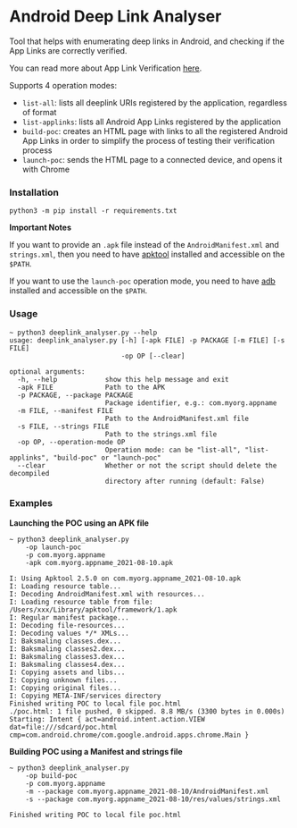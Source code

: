 # Android Deep Link Analyser

Tool that helps with enumerating deep links in Android, and checking if the App Links are correctly verified.

You can read more about App Link Verification [here](https://developer.android.com/training/app-links/verify-site-associations).

Supports 4 operation modes:

* `list-all`: lists all deeplink URIs registered by the application, regardless of format
* `list-applinks`: lists all Android App Links registered by the application
* `build-poc`: creates an HTML page with links to all the registered Android App Links in order to simplify the process of testing their verification process
* `launch-poc`: sends the HTML page to a connected device, and opens it with Chrome

### Installation

```
python3 -m pip install -r requirements.txt
```

**Important Notes**

If you want to provide an `.apk` file instead of the `AndroidManifest.xml` and `strings.xml`, then you need to have [apktool](https://ibotpeaches.github.io/Apktool/) installed and accessible on the `$PATH`.

If you want to use the `launch-poc` operation mode, you need to have [adb](https://developer.android.com/studio/command-line/adb) installed and accessible on the `$PATH`.

### Usage

```
~ python3 deeplink_analyser.py --help
usage: deeplink_analyser.py [-h] [-apk FILE] -p PACKAGE [-m FILE] [-s FILE]
                            -op OP [--clear]

optional arguments:
  -h, --help            show this help message and exit
  -apk FILE             Path to the APK
  -p PACKAGE, --package PACKAGE
                        Package identifier, e.g.: com.myorg.appname
  -m FILE, --manifest FILE
                        Path to the AndroidManifest.xml file
  -s FILE, --strings FILE
                        Path to the strings.xml file
  -op OP, --operation-mode OP
                        Operation mode: can be "list-all", "list-applinks", "build-poc" or "launch-poc"
  --clear               Whether or not the script should delete the decompiled
                        directory after running (default: False)
```

### Examples

**Launching the POC using an APK file**

```
~ python3 deeplink_analyser.py 
    -op launch-poc
    -p com.myorg.appname 
    -apk com.myorg.appname_2021-08-10.apk
    
I: Using Apktool 2.5.0 on com.myorg.appname_2021-08-10.apk
I: Loading resource table...
I: Decoding AndroidManifest.xml with resources...
I: Loading resource table from file: /Users/xxx/Library/apktool/framework/1.apk
I: Regular manifest package...
I: Decoding file-resources...
I: Decoding values */* XMLs...
I: Baksmaling classes.dex...
I: Baksmaling classes2.dex...
I: Baksmaling classes3.dex...
I: Baksmaling classes4.dex...
I: Copying assets and libs...
I: Copying unknown files...
I: Copying original files...
I: Copying META-INF/services directory
Finished writing POC to local file poc.html
./poc.html: 1 file pushed, 0 skipped. 8.8 MB/s (3300 bytes in 0.000s)
Starting: Intent { act=android.intent.action.VIEW dat=file:///sdcard/poc.html cmp=com.android.chrome/com.google.android.apps.chrome.Main }
```

**Building POC using a Manifest and strings file**

```
~ python3 deeplink_analyser.py 
    -op build-poc
    -p com.myorg.appname
    -m --package com.myorg.appname_2021-08-10/AndroidManifest.xml
    -s --package com.myorg.appname_2021-08-10/res/values/strings.xml

Finished writing POC to local file poc.html
```